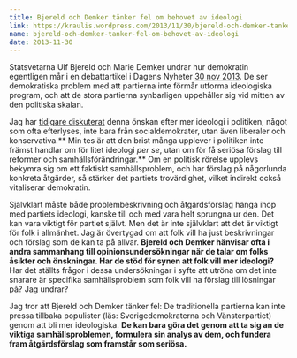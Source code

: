 ```yaml
---
title: Bjereld och Demker tänker fel om behovet av ideologi
link: https://kraulis.wordpress.com/2013/11/30/bjereld-och-demker-tanker-fel-om-behovet-av-ideologi/
name: bjereld-och-demker-tanker-fel-om-behovet-av-ideologi
date: 2013-11-30
---
```

Statsvetarna Ulf Bjereld och Marie Demker undrar hur demokratin egentligen mår i en debattartikel i Dagens Nyheter [30 nov 2013](http://www.dn.se/debatt/partierna-kapitulerar-for-populism-och-ekonomism/). De ser demokratiska problem med att partierna inte förmår utforma ideologiska program, och att de stora partierna synbarligen uppehåller sig vid mitten av den politiska skalan.

Jag har [tidigare diskuterat](/posts/) denna önskan efter mer ideologi i politiken, något som ofta efterlyses, inte bara från socialdemokrater, utan även liberaler och konservativa.** Min tes är att den brist många upplever i politiken inte främst handlar om för litet ideologi *per se*, utan om för få seriösa förslag till reformer och samhällsförändringar.** Om en politisk rörelse upplevs bekymra sig om ett faktiskt samhällsproblem, och har förslag på någorlunda konkreta åtgärder, så stärker det partiets trovärdighet, vilket indirekt också vitaliserar demokratin.



Självklart måste både problembeskrivning och åtgärdsförslag hänga ihop med partiets ideologi, kanske till och med vara helt sprungna ur den. Det kan vara viktigt för partiet självt. Men det är inte självklart att det är viktigt för folk i allmänhet. Jag är övertygad om att folk vill ha just beskrivningar och förslag som de kan ta på allvar. **Bjereld och Demker hänvisar ofta i andra sammanhang till opinionsundersökningar när de talar om folks åsikter och önskningar. Har de stöd för synen att folk vill mer ideologi?** Har det ställts frågor i dessa undersökningar i syfte att utröna om det inte snarare är specifika samhällsproblem som folk vill ha förslag till lösningar på? Jag undrar?

Jag tror att Bjereld och Demker tänker fel: De traditionella partierna kan inte pressa tillbaka populister (läs: Sverigedemokraterna och Vänsterpartiet) genom att bli mer ideologiska. **De kan bara göra det genom att ta sig an de viktiga samhällsproblemen, formulera sin analys av dem, och fundera fram åtgärdsförslag som framstår som seriösa.**

